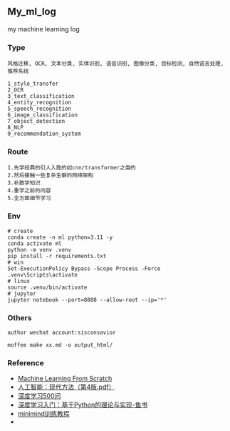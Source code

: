 ## My_ml_log

my machine learning log

### Type

```
风格迁移, OCR, 文本分类, 实体识别, 语音识别, 图像分类, 目标检测, 自然语言处理, 推荐系统

1_style_transfer
2_OCR
3_text_classification
4_entity_recognition
5_speech_recognition
6_image_classification
7_object_detection
8_NLP
9_recommendation_system
```

### Route

```text
1.先学经典的引人入胜的如cnn/transformer之类的
2.然后接触一些复杂生僻的网络架构
3.补数学知识
4.重学之前的内容
5.全方面细节学习
```

### Env

```shell
# create
conda create -n ml python=3.11 -y
conda activate ml
python -m venv .venv
pip install -r requirements.txt
# win
Set-ExecutionPolicy Bypass -Scope Process -Force
.venv\Scripts\activate
# linux
source .venv/bin/activate
# jupyter
jupyter notebook --port=8888 --allow-root --ip='*'
```

### Others

```text
author wechat account:sisconsavior

moffee make xx.md -o output_html/
```

### Reference

- [Machine Learning From Scratch](https://www.youtube.com/watch?v=p1hGz0w_OCo&list=PLFJCJMjAqfRLtPS5TOdrr8c3Gv6M1djmi)
- [人工智能：现代方法（第4版.pdf）](pdf-no-links)
- [深度学习500问](https://github.com/aceliuchanghong/DeepLearning-500-questions)
- [深度学习入门：基于Python的理论与实现-鱼书](z_using_files/paper/《深度学习入门：基于Python的理论与实现》高清中文版-鱼书.pdf)
- [minimind训练教程](https://github.com/aceliuchanghong/minimind/)
- 
